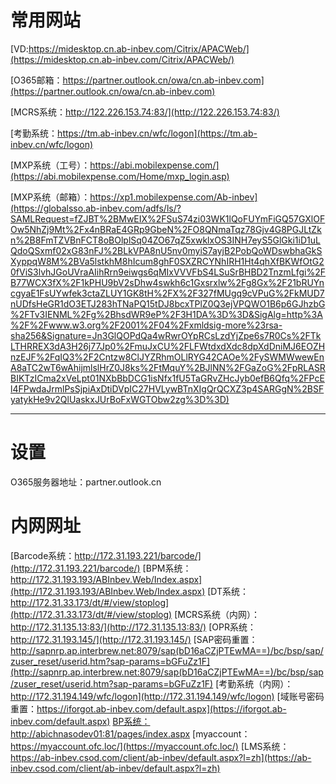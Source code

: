 常用网站
===

[VD:https://midesktop.cn.ab-inbev.com/Citrix/APACWeb/](https://midesktop.cn.ab-inbev.com/Citrix/APACWeb/)

[O365邮箱：https://partner.outlook.cn/owa/cn.ab-inbev.com](https://partner.outlook.cn/owa/cn.ab-inbev.com)

[MCRS系统：http://122.226.153.74:83/](http://122.226.153.74:83/)

[考勤系统：https://tm.ab-inbev.cn/wfc/logon](https://tm.ab-inbev.cn/wfc/logon)

[MXP系统（工号）：https://abi.mobilexpense.com/](https://abi.mobilexpense.com/Home/mxp_login.asp)

[MXP系统（邮箱）：https://xp1.mobilexpense.com/Ab-inbev](https://globalsso.ab-inbev.com/adfs/ls/?SAMLRequest=fZJBT%2BMwEIX%2FSuS74zi03WK1lQoFUYmFiGQ57GXlOFOw5NhZj9Mt%2Fx4nBRaE4GRp9GbeN%2FO8QNmaTqz78Gjv4G8PGJLtZkn%2B8FmTZVBnFCT8oBOlplSq04ZO67qZ5xwklxOS3INH7eyS5GlGki1iD1uLQdoQSxmf02xG83nFJ%2BLkVPA8nU5nv0myiS7ayjB2PobQoWDswbhaGkSXyppqW8M%2BVa5lstkhM8hIcum8ghF0SXZRCYNhIRH1Ht4qhXfBKWfOtG20fViS3lvhJGoUVraAIihRrn9eiwgs6qMIxVVVFbS4LSuSrBHBD2TnzmLfgi%2FB77WCX3fX%2F1kPHU9bV2sDhw4swkh6c1Gxsrxlw%2Fg8Gx%2F21bRUYncgyaE1FsUYwfek3ctaZLUY1GK8tH%2FX%2F327fMUgq9cVPuG%2FkMUD7nUDfsHeGR1dO3ETJ283hTNaPQ15tDJ8bcxTPlZ0Q3ejVPQWO1B6p6GJhzbG%2FTv3IENML%2Fg%2BhsdWR9eP%2F3H1DA%3D%3D&SigAlg=http%3A%2F%2Fwww.w3.org%2F2001%2F04%2Fxmldsig-more%23rsa-sha256&Signature=Jn3GlQOPdQa4wRwrOYpRCsLzdYjZpe6s7R0Cs%2FTkLTHRREX3dA3H26j77Jp0%2FmuJxCU%2FLFWtdxdXdc8dpXdDniMJ6EOZHnzEJF%2FqIQ3%2F2Cntzw8ClJYZRhmOLlRYG42CAOe%2FySWMWwewEnA8aTC2wT6wAhijmlslHrZ0J8ks%2FtMquY%2BJlNN%2FGaZoG%2FpRLASRBIKTzICma2xVeLpt01NXbBbDCG1isNfx1fU5TaGRvZHcJyb0efB6Qfq%2FPcEl4FPwdaJrmlPsSjpiAxDtiDVpIC27HVLywBTnXIgQrQCXZ3p4SARGgN%2BSFyatykHe9v2QlUaskxJUrBoFxWGTObw2zg%3D%3D)

---

设置
===

O365服务器地址：partner.outlook.cn

内网网址
===
[Barcode系统：http://172.31.193.221/barcode/](http://172.31.193.221/barcode/)
[BPM系统：http://172.31.193.193/ABInbev.Web/Index.aspx](http://172.31.193.193/ABInbev.Web/Index.aspx)
[DT系统：http://172.31.33.173/dt/#/view/stoplog](http://172.31.33.173/dt/#/view/stoplog)
[MCRS系统（内网）：http://172.31.135.13:83/](http://172.31.135.13:83/)
[OPR系统：http://172.31.193.145/](http://172.31.193.145/)
[SAP密码重置：http://sapnrp.ap.interbrew.net:8079/sap(bD16aCZjPTEwMA==)/bc/bsp/sap/zuser_reset/userid.htm?sap-params=bGFuZz1F](http://sapnrp.ap.interbrew.net:8079/sap(bD16aCZjPTEwMA==)/bc/bsp/sap/zuser_reset/userid.htm?sap-params=bGFuZz1F)
[考勤系统（内网）：http://172.31.194.149/wfc/logon](http://172.31.194.149/wfc/logon)
[域账号密码重置：https://iforgot.ab-inbev.com/default.aspx](https://iforgot.ab-inbev.com/default.aspx)
[BP系统：http://abichnasodev01:81/pages/index.aspx](http://abichnasodev01:81/pages/index.aspx)
[myaccount：https://myaccount.ofc.loc/](https://myaccount.ofc.loc/)
[LMS系统：https://ab-inbev.csod.com/client/ab-inbev/default.aspx?l=zh](https://ab-inbev.csod.com/client/ab-inbev/default.aspx?l=zh)

